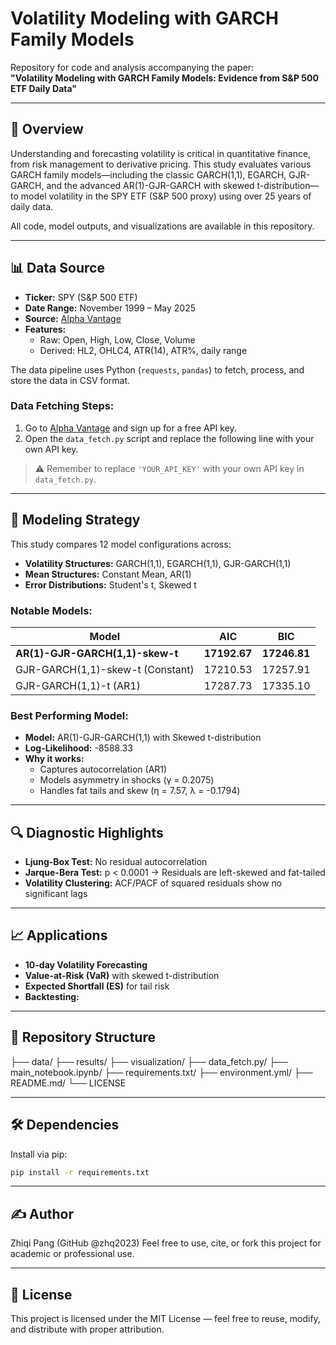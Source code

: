 # Volatility Modeling with GARCH Family Models

Repository for code and analysis accompanying the paper:  
**"Volatility Modeling with GARCH Family Models: Evidence from S&P 500 ETF Daily Data"**

---

## 📌 Overview

Understanding and forecasting volatility is critical in quantitative finance, from risk management to derivative pricing. This study evaluates various GARCH family models—including the classic GARCH(1,1), EGARCH, GJR-GARCH, and the advanced AR(1)-GJR-GARCH with skewed t-distribution—to model volatility in the SPY ETF (S&P 500 proxy) using over 25 years of daily data.

All code, model outputs, and visualizations are available in this repository.

---

## 📊 Data Source

- **Ticker:** SPY (S&P 500 ETF)  
- **Date Range:** November 1999 – May 2025  
- **Source:** [Alpha Vantage](https://www.alphavantage.co/)  
- **Features:**  
  - Raw: Open, High, Low, Close, Volume  
  - Derived: HL2, OHLC4, ATR(14), ATR%, daily range  

The data pipeline uses Python (`requests`, `pandas`) to fetch, process, and store the data in CSV format.

### Data Fetching Steps:

1. Go to [Alpha Vantage](https://www.alphavantage.co/) and sign up for a free API key.  
2. Open the `data_fetch.py` script and replace the following line with your own API key.

> ⚠️ Remember to replace `'YOUR_API_KEY'` with your own API key in `data_fetch.py`.  

---

## 🧠 Modeling Strategy

This study compares 12 model configurations across:

- **Volatility Structures:** GARCH(1,1), EGARCH(1,1), GJR-GARCH(1,1)  
- **Mean Structures:** Constant Mean, AR(1)  
- **Error Distributions:** Student's t, Skewed t  

### Notable Models:

| Model                          | AIC      | BIC      |
|-------------------------------|----------|----------|
| **AR(1)-GJR-GARCH(1,1)-skew-t** | **17192.67** | **17246.81** |
| GJR-GARCH(1,1)-skew-t (Constant) | 17210.53 | 17257.91 |
| GJR-GARCH(1,1)-t (AR1)        | 17287.73 | 17335.10 |

### Best Performing Model:

- **Model:** AR(1)-GJR-GARCH(1,1) with Skewed t-distribution  
- **Log-Likelihood:** -8588.33  
- **Why it works:**  
  - Captures autocorrelation (AR1)  
  - Models asymmetry in shocks (γ = 0.2075)  
  - Handles fat tails and skew (η = 7.57, λ = -0.1794)  

---

## 🔍 Diagnostic Highlights

- **Ljung-Box Test:** No residual autocorrelation  
- **Jarque-Bera Test:** p < 0.0001 → Residuals are left-skewed and fat-tailed  
- **Volatility Clustering:** ACF/PACF of squared residuals show no significant lags  

---

## 📈 Applications

- **10-day Volatility Forecasting**  
- **Value-at-Risk (VaR)** with skewed t-distribution  
- **Expected Shortfall (ES)** for tail risk  
- **Backtesting:**  

---

## 📂 Repository Structure
├── data/
├── results/
├── visualization/
├── data_fetch.py/
├── main_notebook.ipynb/
├── requirements.txt/
├── environment.yml/
├── README.md/
└── LICENSE

---

## 🛠️ Dependencies

Install via pip:

```bash
pip install -r requirements.txt

```
---

## ✍️ Author 
Zhiqi Pang (GitHub @zhq2023) 
Feel free to use, cite, or fork this project for academic or professional use.

---

## 🧾 License
This project is licensed under the MIT License — feel free to reuse, modify, and distribute with proper attribution.

